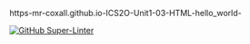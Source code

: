 https-mr-coxall.github.io-ICS2O-Unit1-03-HTML-hello_world-

[![GitHub Super-Linter](https://github.com/AmeliaFitzsimmons/https-mr-coxall.github.io-ICS2O-Unit1-03-HTML-hello_world-/workflows/Lint%20Code%20Base/badge.svg)](https://github.com/marketplace/actions/super-linter)
